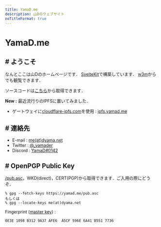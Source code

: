 ```yaml
---
title: YamaD.me
description: 山Dのウェブサイト
noTitleFormat: true
---
```


# YamaD.me

## # ようこそ

なんとここは山Dのホームページです．
[SvelteKit](https://kit.svelte.dev)で構築しています．
[w3m](http://w3m.sourceforge.net)からでも観覧できます．

ソースコードは<a href="/src.tgz" rel="external">こちら</a>から取得できます．

**New :**
最近流行りのIPFSに置いてみました．

- ゲートウェイに[cloudflare-ipfs.com](https://www.cloudflare.com/distributed-web-gateway/)を使用
  : [ipfs.yamad.me](https://ipfs.yamad.me)

## # 連絡先

- E-mail  : <a href="https://me.dyama.net" target="_blank">me(at)dyama.net</a>
- Twitter : <a href="https://twitter.com/_yamader" target="_blank">@_yamader</a>
- Discord : <a href="https://discord.com/users/542656442876952586" target="_blank">YamaD#0142</a>

## # OpenPGP Public Key

<a href="/pub.asc" rel="external">/pub.asc</a>，WKD(direct)，CERT(PGP)から取得できます．ご入用の際にどうぞ．

```
% gpg --fetch-keys https://yamad.me/pub.asc
もしくは
% gpg --locate-keys me(at)dyama.net
```

Fingerprint ([master key](openpgp4fpr:0E3E1098B3129A37AFE6A5CF596E6A41B5517736)) :

```
0E3E 1098 B312 9A37 AFE6  A5CF 596E 6A41 B551 7736
```
